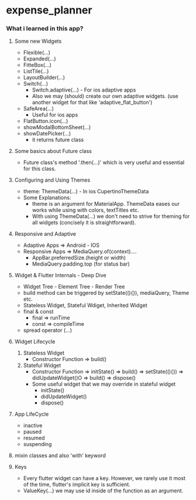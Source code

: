 # expense_planner  
### What i learned in this app?

1. Some new Widgets  
   * Flexible(...)
   * Expanded(...)
   * FitteBox(...)
   * ListTile(...)
   * LayoutBuilder(...)
   * Switch(...)
      * Switch.adaptive(...) - For ios adaptive apps
      * Also we may (should) create our own adaptive widgets. (use another widget for that like 'adaptive_flat_button')  
   * SafeArea(...)
      * Useful for ios apps
   * FlatButton.icon(...)
   * showModalBottomSheet(...)
   * showDatePicker(...)
      * it returns future class
2. Some basics about Future class 
    * Future class's method '.then(...)' which is very useful and essential for this class.

3. Configuring and Using Themes  
    * theme: ThemeData(...) - In ios CupertinoThemeData
    * Some Explanations:
      * theme is an argument for MaterialApp. ThemeData eases our works while using with colors, textTitles etc.
      * With using ThemeData(...) we don't need to strive for theming for all widgets (concisely it is straightforward).
4. Responsive and Adaptive
    * Adaptive Apps => Android - IOS
    * Responsive Apps => MediaQuery.of(context)....
      * AppBar.preferredSize.(height or width)
      * MediaQuery.padding.top (for status bar)
5. Widget & Flutter Internals - Deep Dive
    * Widget Tree - Element Tree - Render Tree
    * build method can be triggered by setState((){}), mediaQuery, Theme etc.
    * Stateless Widget, Stateful Wdiget, Inherited Widget
    * final & const
      * final => runTime
      * const => compileTime
    * spread operator (...)
6. Widget Lifecycle
    1. Stateless Widget 
        * Constructor Function => build()
    2. Stateful Widget
        * Constructor Function => initState() => build() => setState((){}) => didUpdateWidget()O => build() => dispose()
        * Some useful widget that we may override in stateful widget
          * initState()
          * didUpdateWidget()
          * dispose()
7. App LifeCycle
    * inactive
    * paused
    * resumed
    * suspending
8. mixin classes and also 'with' keyword
9. Keys
    * Every flutter widget can have a key. However, we rarely use it most of the time, flutter's implicit key is sufficient.
    * ValueKey(...) we may use id inside of the function as an argument.
